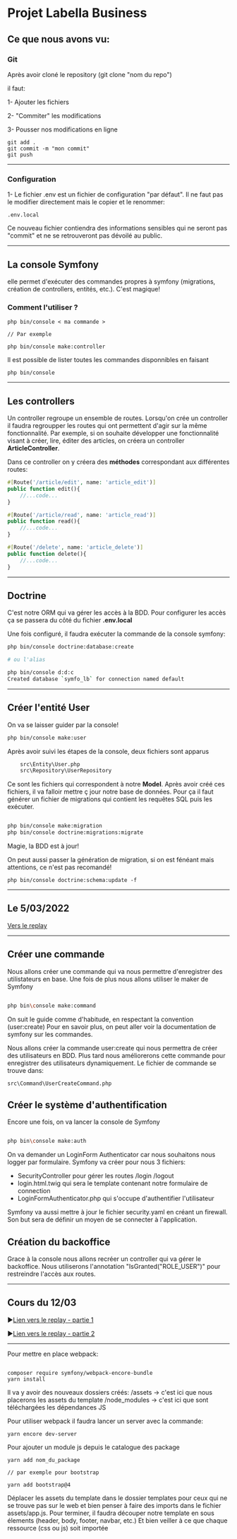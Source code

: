 # Projet  Labella Business

## Ce que nous avons vu:

### Git

Après avoir cloné le repository (git clone "nom du repo")

il faut:

1- Ajouter les fichiers

2- "Commiter" les modifications

3- Pousser nos modifications en ligne

```
git add .
git commit -m "mon commit"
git push
```

---

### Configuration

1- Le fichier .env est un fichier de configuration "par défaut". Il ne faut pas le modifier directement mais le copier et le renommer:

```
.env.local
```
Ce nouveau fichier contiendra des informations sensibles qui ne seront pas "commit" et ne se retrouveront pas dévoilé au public.

---


## La console Symfony

elle permet d'exécuter des commandes propres à symfony (migrations, création de controllers, entités, etc.). C'est magique!

### Comment l'utiliser ?

```
php bin/console < ma commande >

// Par exemple

php bin/console make:controller

```

Il est possible de lister toutes les commandes disponnibles en faisant

```
php bin/console 
```

---

## Les controllers

Un controller regroupe un ensemble de routes. Lorsqu'on crée un controller il faudra regroupper les routes qui ont permettent d'agir sur la même fonctionnalité.
Par exemple, si on souhaite développer une fonctionnalité visant à créer, lire, éditer des articles, on créera un controller **ArticleController**.

Dans ce controller on y créera des **méthodes** correspondant aux différentes routes:

```php
#[Route('/article/edit', name: 'article_edit')]
public function edit(){
    //...code...
}

#[Route('/article/read', name: 'article_read')]
public function read(){
    //...code...
}

#[Route('/delete', name: 'article_delete')]
public function delete(){
    //...code...
}
```

---

## Doctrine 

C'est notre ORM qui va gérer les accès à la BDD. Pour configurer les accès ça se passera du côté du fichier 
**.env.local**

Une fois configuré, il faudra exécuter la commande de la console symfony:

```bash
php bin/console doctrine:database:create

# ou l'alias 

php bin/console d:d:c
Created database `symfo_lb` for connection named default
```

---

## Créer l'entité User

On va se laisser guider par la console!

```bash
php bin/console make:user
```

Après avoir suivi les étapes de la console, deux fichiers sont apparus
```bash
    src\Entity\User.php
    src\Repository\UserRepository
```

Ce sont les fichiers qui correspondent à notre **Model**. Après avoir créé ces fichiers, il va falloir mettre ç jour notre base de données. Pour ça il faut générer un fichier de migrations qui contient les requêtes SQL puis les exécuter.

```bash

php bin/console make:migration
php bin/console doctrine:migrations:migrate

```

Magie, la BDD est à jour!

On peut aussi passer la génération de migration, si on est fénéant mais attentions, ce n'est pas recomandé!

```
php bin/console doctrine:schema:update -f
```

---

## Le 5/03/2022

[Vers le replay](https://drive.google.com/file/d/13xZFXr36h7dvfEO2-t7AVA-41D28ZBX5/view?usp=sharing)

---


## Créer une commande

Nous allons créer une commande qui va nous permettre d'enregistrer des utilistateurs en base.
Une fois de plus nous allons utiliser le maker de Symfony

```bash

php bin\console make:command

```

On suit le guide comme d'habitude, en respectant la convention (user:create)
Pour en savoir plus, on peut aller voir la documentation de symfony sur les commandes.

Nous allons créer la commande user:create qui nous permettra de créer des utilisateurs en BDD. Plus tard nous améliorerons cette commande pour enregistrer des utilisateurs dynamiquement. Le fichier de commande se trouve dans:

```
src\Command\UserCreateCommand.php
```


## Créer le système d'authentification

Encore une fois, on va lancer la console de Symfony

```bash

php bin\console make:auth

```

On va demander un LoginForm Authenticator car nous souhaitons nous logger par formulaire. Symfony va créer pour nous 3 fichiers:
- SecurityController pour gérer les routes /login /logout
- login.html.twig qui sera le template contenant notre formulaire de connection
- LoginFormAuthenticator.php qui s'occupe d'authentifier l'utilisateur

Symfony va aussi mettre à jour le fichier security.yaml en créant un firewall. Son but sera de définir un moyen de se connecter à l'application.

## Création du backoffice

Grace à la console nous allons recréer un controller qui va gérer le backoffice.
Nous utiliserons l'annotation "IsGranted("ROLE_USER")" pour restreindre l'accès aux routes.

---

## Cours du 12/03
▶️[Lien vers le replay - partie 1](https://drive.google.com/file/d/1tXfcUPphr7JbInJM9DZt3l-RbI6ta2yF/view?usp=sharing)

▶️[Lien vers le replay - partie 2](https://drive.google.com/file/d/1sM9sJ23_lTJN8ZbVKZkIk6tVUeqwGzlN/view?usp=sharing)

---

Pour mettre en place webpack:

```shell

composer require symfony/webpack-encore-bundle
yarn install
```

Il va y avoir des nouveaux dossiers créés:
/assets -> c'est ici que nous placerons les assets du template
/node_modules -> c'est ici que sont téléchargées les dépendances JS

Pour utiliser webpack il faudra lancer un server avec la commande:
```
yarn encore dev-server
```

Pour ajouter un module js depuis le catalogue des package
```
yarn add nom_du_package

// par exemple pour bootstrap

yarn add bootstrap@4
```

Déplacer les assets du template dans le dossier templates pour ceux qui ne se trouve pas sur le web et bien penser à faire des imports dans le fichier assets/app.js.
Pour terminer, il faudra découper notre template en sous élements (header, body, footer, navbar, etc.) 
Et bien veiller à ce que chaque ressource (css ou js) soit importée








